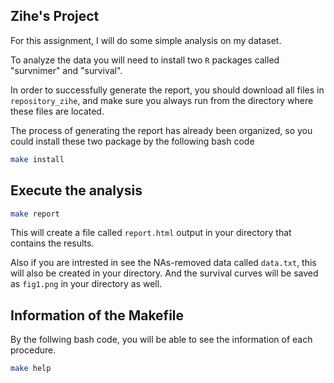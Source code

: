 ## Zihe's Project

For this assignment, I will do some simple analysis on my dataset.

To analyze the data you will need to install two `R` packages called "survnimer" and "survival".

In order to successfully generate the report, you should download all files in `repository_zihe`, and make sure you always run from the directory where these files are located.

The process of generating the report has already been organized, so you could install these two package by the following bash code

``` bash
make install
```

## Execute the analysis

``` bash
make report
```

This will create a file called `report.html` output in your directory that contains the results.

Also if you are intrested in see the NAs-removed data called `data.txt`, this will also be created in your directory. And the survival curves will be saved as `fig1.png` in your directory as well.

## Information of the Makefile

By the follwing bash code, you will be able to see the information of each procedure.

``` bash
make help
```
